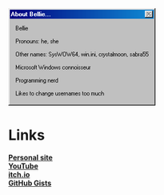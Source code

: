 <img src="./dlg/v3.png">

# Links
**[Personal site](https://crystalmoon.neocities.org/)**<br>
**[YouTube](https://crystalmoon.neocities.org/redirs/yt.html)**<br>
**[itch.io](https://crystalmoon.neocities.org/redirs/itch.html)**<br>
**[GitHub Gists](https://crystalmoon.neocities.org/redirs/gist.html)**

